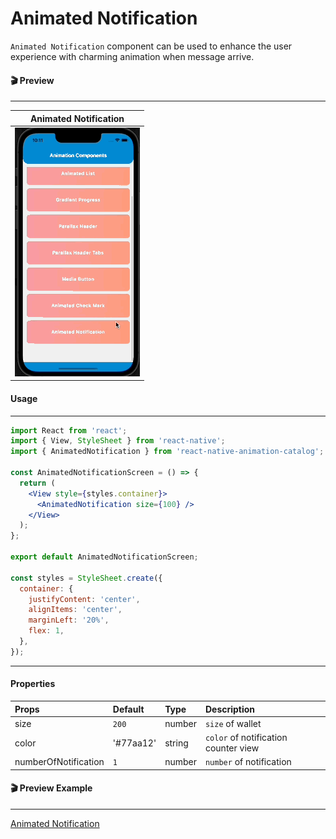 # Animated Notification

`Animated Notification` component can be used to enhance the user experience with charming animation when message arrive.

#### 🎬 Preview

---

|            Animated Notification             |
| :------------------------------------------: |
| ![alt tag](/assets/AnimatedNotification.gif) |

#### Usage

---

```jsx
import React from 'react';
import { View, StyleSheet } from 'react-native';
import { AnimatedNotification } from 'react-native-animation-catalog';

const AnimatedNotificationScreen = () => {
  return (
    <View style={styles.container}>
      <AnimatedNotification size={100} />
    </View>
  );
};

export default AnimatedNotificationScreen;

const styles = StyleSheet.create({
  container: {
    justifyContent: 'center',
    alignItems: 'center',
    marginLeft: '20%',
    flex: 1,
  },
});
```

---

#### Properties

| Props                | Default   | Type   | Description                          |
| :------------------- | :-------- | :----- | :----------------------------------- |
| size                 | `200`     | number | `size` of wallet                     |
| color                | '#77aa12' | string | `color` of notification counter view |
| numberOfNotification | `1`       | number | `number` of notification             |

#### 🎬 Preview Example

---

[Animated Notification](/example/src/modules/AnimatedNotification/AnimatedNotification.tsx)
